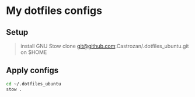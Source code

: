# My dotfiles configs

## Setup

> install GNU Stow
> clone git@github.com:Castrozan/.dotfiles_ubuntu.git on $HOME

## Apply configs

```bash
cd ~/.dotfiles_ubuntu
stow .
```
